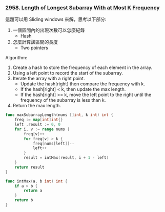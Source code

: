 ### [2958. Length of Longest Subarray With at Most K Frequency]

這題可以用 Sliding windows 來解，思考以下部分:
1.  一個區間內的出現次數可以怎麼紀錄
    -   Hash
2.  怎麼計算該區間的長度
    -   Two pointers

Algorithm:
1.  Create a hash to store the frequency of each element in the array.
2.  Using a left point to record the start of the subarray.
3.  Iterate the array with a right point.
    -   Update the hash[right] then compare the frequency with k.
    -   If the hash[right] < k, then update the max length.
    -   If the hash[right] >= k, move the left point to the right until the frequency of the subarray is less than k.
4.  Return the max length.

```go
func maxSubarrayLength(nums []int, k int) int {
    freq := map[int]int{}
    left ,result := 0, 0
    for i, v := range nums {
        freq[v]++
        for freq[v] > k {
            freq[nums[left]]--
            left++
        }
        result = intMax(result, i + 1 - left)
    }
    return result
}

func intMax(a, b int) int {
    if a > b {
        return a
    }
    return b
}
```

[2958. Length of Longest Subarray With at Most K Frequency]: https://leetcode.com/problems/length-of-longest-subarray-with-at-most-k-frequency